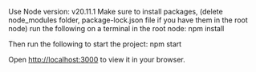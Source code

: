 Use Node version: v20.11.1
Make sure to install packages, (delete node_modules folder, package-lock.json file if you have them in the root node) run the following on a terminal in the root node: npm install

Then run the following to start the project: npm start

Open [http://localhost:3000](http://localhost:3000) to view it in your browser.
